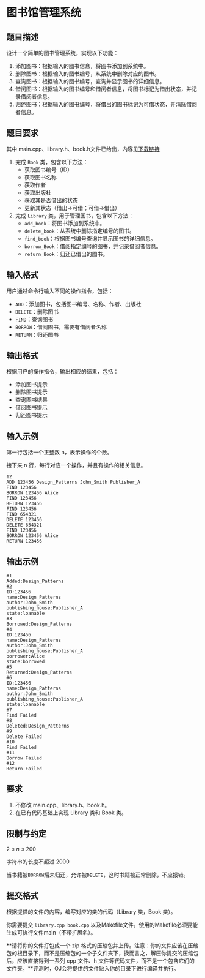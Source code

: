 # 图书馆管理系统

## 题目描述

设计一个简单的图书管理系统，实现以下功能：

1. 添加图书：根据输入的图书信息，将图书添加到系统中。
2. 删除图书：根据输入的图书编号，从系统中删除对应的图书。
3. 查询图书：根据输入的图书编号，查询并显示图书的详细信息。
4. 借阅图书：根据输入的图书编号和借阅者信息，将图书标记为借出状态，并记录借阅者信息。
5. 归还图书：根据输入的图书编号，将借出的图书标记为可借状态，并清除借阅者信息。

## 题目要求

其中 main.cpp、library.h、book.h文件已给出，内容见[下载链接](https://oj.cs.tsinghua.edu.cn/staticdata/1937.OvpweTfaOyE7XDtO.pub/XDQQThULPpNIjZFW.download.zip/download.zip)

1. 完成 `Book` 类，包含以下方法：
    - 获取图书编号（ID）
    - 获取图书名称
    - 获取作者
    - 获取出版社
    - 获取其是否借出的状态
    - 更新其状态（借出->可借；可借->借出）
2. 完成 `Library` 类，用于管理图书，包含以下方法：
    - `add_book`：将图书添加到系统中。
    - `delete_book`：从系统中删除指定编号的图书。
    - `find_book`：根据图书编号查询并显示图书的详细信息。
    - `borrow_Book`：借阅指定编号的图书，并记录借阅者信息。
    - `return_Book`：归还已借出的图书。

## 输入格式

用户通过命令行输入不同的操作指令，包括：

- `ADD`：添加图书，包括图书编号、名称、作者、出版社
- `DELETE`：删除图书
- `FIND`：查询图书
- `BORROW`：借阅图书，需要有借阅者名称
- `RETURN`：归还图书

## 输出格式

根据用户的操作指令，输出相应的结果，包括：

- 添加图书提示
- 删除图书提示
- 查询图书结果
- 借阅图书提示
- 归还图书提示

## 输入示例

第一行包括一个正整数 n，表示操作的个数。

接下来 n 行，每行对应一个操作，并且有操作的相关信息。

```none
12
ADD 123456 Design_Patterns John_Smith Publisher_A
FIND 123456
BORROW 123456 Alice
FIND 123456
RETURN 123456
FIND 123456
FIND 654321
DELETE 123456
DELETE 654321
FIND 123456
BORROW 123456 Alice
RETURN 123456
```

## 输出示例

```none
#1
Added:Design_Patterns
#2
ID:123456
name:Design_Patterns
author:John_Smith
publishing_house:Publisher_A
state:loanable
#3
Borrowed:Design_Patterns
#4
ID:123456
name:Design_Patterns
author:John_Smith
publishing_house:Publisher_A
borrower:Alice
state:borrowed
#5
Returned:Design_Patterns
#6
ID:123456
name:Design_Patterns
author:John_Smith
publishing_house:Publisher_A
state:loanable
#7
Find Failed
#8
Deleted:Design_Patterns
#9
Delete Failed
#10
Find Failed
#11
Borrow Failed
#12
Return Failed
```

## 要求

1. 不修改 main.cpp、library.h、book.h。
2. 在已有代码基础上实现 Library 类和 Book 类。

## 限制与约定

2 ≤ _n_ ≤ 200

字符串的长度不超过 2000

当书籍被`BORROW`后未归还，允许被`DELETE`，这时书籍被正常删除，不应报错。

## 提交格式

根据提供的文件的内容，编写对应的类的代码（Library 类，Book 类）。

你需要提交 `library.cpp book.cpp` 以及Makefile文件。使用的Makefile必须要能生成可执行文件main（不带扩展名）。

**请将你的文件打包成一个 zip 格式的压缩包并上传。注意：你的文件应该在压缩包的根目录下，而不是压缩包的一个子文件夹下，换而言之，解压你提交的压缩包后，应该直接得到一系列 cpp 文件、h 文件等代码文件，而不是一个包含它们的文件夹。**评测时，OJ会将提供的文件贴入你的目录下进行编译并执行。